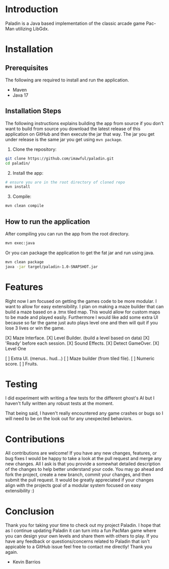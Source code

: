 # Introduction 
Paladin is a Java based implementation of the classic arcade game Pac-Man utilizing LibGdx.

# Installation

## Prerequisites

The following are required to install and run the application.

- Maven 
- Java 17

## Installation Steps

The following instructions explains building the app from source if you don't want to build from source you download the latest release of this application on GitHub and then execute the jar that way. The jar you get under release is the same jar you get using `mvn package`.

1. Clone the repository:

```sh
git clone https://github.com/imawful/paladin.git
cd paladin/
```

2. Install the app:

```sh
# ensure you are in the root directory of cloned repo
mvn install
```

3. Compile:

```sh
mvn clean compile 
```

## How to run the application

After compiling you can run the app from the root directory.

```sh
mvn exec:java
```

Or you can package the application to get the fat jar and run using java.

```sh
mvn clean package
java -jar target/paladin-1.0-SNAPSHOT.jar 
```

# Features

Right now I am focused on getting the games code to be more modular. I want to allow for easy extensibility. I plan on making a maze builder that can build
a maze based on a .tmx tiled map. This would allow for custom maps to be made and played easily. Furthermore I would like add some extra UI because so far
the game just auto plays level one and then will quit if you lose 3 lives or win the game.

[X] Maze Interface.
[X] Level Builder. (build a level based on data)
[X] 'Ready' before each session.
[X] Sound Effects. 
[X] Detect GameOver.
[X] Level One

[ ] Extra UI. (menus.. hud...)
[ ] Maze builder (from tiled file).
[ ] Numeric score.
[ ] Fruits.


# Testing

I did experiment with writing a few tests for the different ghost's AI but I haven't fully written any robust tests at the moment.

That being said, I haven't really encountered any game crashes or bugs so I will need to be on the look out for any unexpected behaviors.

# Contributions

All contributions are welcome! If you have any new changes, features, or bug fixes I would be happy to take a look at the pull request and merge any 
new changes. All I ask is that you provide a somewhat detailed description of the changes to help better understand your code. You may go ahead and fork
the project, create a new branch, commit your changes, and then submit the pull request. It would be greatly appreciated if your changes align with the
projects goal of a modular system focused on easy extensibility :)

# Conclusion

Thank you for taking your time to check out my project Paladin. I hope that as I continue updating Paladin it can turn into a fun PacMan game where you can design your own levels and share them with others to play. If you have any feedback or questions/concerns related to Paladin that isn't appicable to a GitHub issue feel free to contact me directly! Thank you again.
- Kevin Barrios
